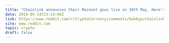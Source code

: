 ```yaml
---
title: "Chainlink announces their Mainnet goes live on 30th May. Here's who they're partnered with."
date: 2019-05-14T23:14:04Z
link: https://www.reddit.com/r/CryptoCurrency/comments/bok6yp/chainlink_announces_their_mainnet_goes_live_on/?utm_medium=RSS&utm_source=hune
site: www.reddit.com
topic: crypto
draft: false
---
```

